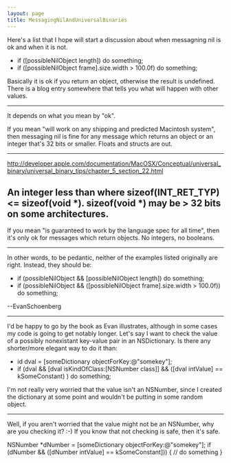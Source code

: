 ```yaml
---
layout: page
title: MessagingNilAndUniversalBinaries
---
```




Here's a list that I hope will start a discussion about when messagning nil is ok and when it is not. 


*    if ([possibleNilObject length]) do something;
*    if ([possibleNilObject frame].size.width > 100.0f) do something;


Basically it is ok if you return an object, otherwise the result is undefined. There is a blog entry somewhere that tells you what will happen with other values.

----

It depends on what you mean by "ok".

If you mean "will work on any shipping and predicted Macintosh system", then messaging nil is fine for any message which returns an object or an integer that's 32 bits or smaller. Floats and structs are out.

----
http://developer.apple.com/documentation/MacOSX/Conceptual/universal_binary/universal_binary_tips/chapter_5_section_22.html

An integer less than where sizeof(INT_RET_TYP) <= sizeof(void *). sizeof(void *) may be > 32 bits on some architectures.
----

If you mean "is guaranteed to work by the language spec for all time", then it's only ok for messages which return objects. No integers, no booleans.

----

In other words, to be pedantic, neither of the examples listed originally are right. Instead, they should be:

*    if (possibleNilObject && [possibleNilObject length]) do something;
*    if (possibleNilObject && ([possibleNilObject frame].size.width > 100.0f)) do something;

--EvanSchoenberg

----

I'd be happy to go by the book as Evan illustrates, although in some cases my code is going to get notably longer. Let's say I want to check the value of a possibly nonexistant key-value pair in an NSDictionary. Is there any shorter/more elegant way to do it than:

*    id dval = [someDictionary objectForKey:@"somekey"];
*    if (dval && [dval isKindOfClass:[NSNumber class]] && ([dval intValue] == kSomeConstant) ) do something;

I'm not really very worried that the value isn't an NSNumber, since I created the dictionary at some point and wouldn't be putting in some random object.

----

Well, if you aren't worried that the value might not be an NSNumber, why are you checking it? :-)  If you know that not checking is safe, then it's safe.
    
NSNumber *dNumber = [someDictionary objectForKey:@"somekey"];
if (dNumber && ([dNumber intValue] == kSomeConstant])) {
     // do something
}


